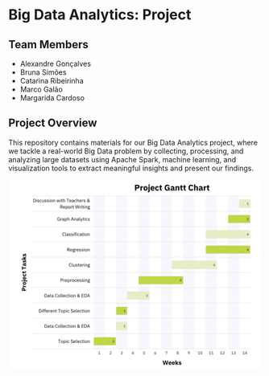 # Big Data Analytics: Project

## Team Members
- Alexandre Gonçalves
- Bruna Simões
- Catarina Ribeirinha
- Marco Galão
- Margarida Cardoso

## Project Overview
This repository contains materials for our Big Data Analytics project, where we tackle a real-world Big Data problem by collecting, processing, and analyzing large datasets using Apache Spark, machine learning, and visualization tools to extract meaningful insights and present our findings.

<img src="project_gantt_chart.png" alt="Project Gantt Chart" width="600">
